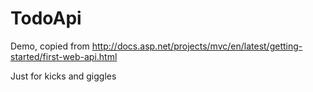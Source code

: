 # TodoApi
Demo, copied from http://docs.asp.net/projects/mvc/en/latest/getting-started/first-web-api.html

Just for kicks and giggles
